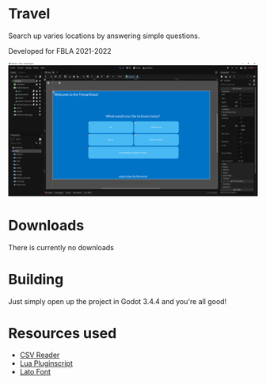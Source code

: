 # Travel
Search up varies locations by answering simple questions.

Developed for FBLA 2021-2022

![screenshot]

# Downloads
There is currently no downloads

# Building
Just simply open up the project in Godot 3.4.4 and you're all good!

# Resources used
* [CSV Reader](https://github.com/geoffleyland/lua-csv)
* [Lua Pluginscript](https://github.com/gilzoide/godot-lua-pluginscript)
* [Lato Font](https://fonts.google.com/specimen/Lato)

[screenshot]: screenshot.png